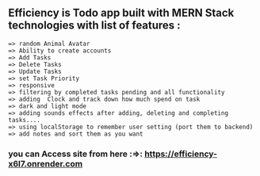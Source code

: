## Efficiency is Todo app built with MERN Stack technologies with list of features :

    => random Animal Avatar
    => Ability to create accounts
    => Add Tasks
    => Delete Tasks
    => Update Tasks
    => set Task Priority
    => responsive
    => filtering by completed tasks pending and all functionality
    => adding  Clock and track down how much spend on task
    => dark and light mode
    => adding sounds effects after adding, deleting and completing tasks....
    => using localStorage to remember user setting (port them to backend)
    => add notes and sort them as you want

### you can Access site from here :=>: https://efficiency-x6l7.onrender.com
